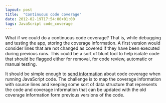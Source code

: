 ```yaml
---
layout: post
title:  "Continuous code coverage"
date: 2012-02-19T17:54:00+01:00
tags: JavaScript code_coverage
---
```


What if we could do a continuous code coverage? That is, while debugging and testing the app, storing the coverage information. A first version would consider lines that are not changed as covered if they have been executed during previous runs. This could be a sort of blunt tool to help isolate code that should be flagged either for removal, for code review, automatic or manual testing.  
  
It should be simple enough to [send information](https://github.com/wallymathieu/js_codecover_reporting) about code coverage when running JavaScript code. The challenge is to map the coverage information with source lines and keeping some sort of data structure that represents the code and coverage information that can be updated with the old coverage information form previous versions of the code.